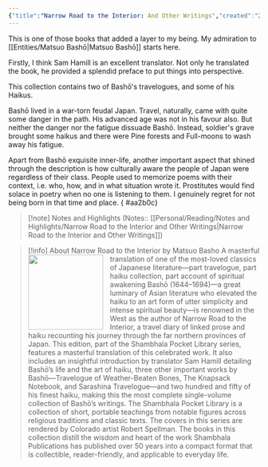 ```yaml
---
{"title":"Narrow Road to the Interior: And Other Writings","created":"2021-06-25T00:00:00+06:00","updated":"2023-03-15T23:47:22+06:00","read_count":1,"authors":["Matsuo Bashō","Sam Hamill"],"isbn10":1570627169,"rating":5,"reviewed":true,"dg-publish":true,"dg-note-icon":3,"cover":"https://books.google.com/books/content?id=1L6SDwAAQBAJ&printsec=frontcover&img=1&zoom=1&edge=curl&source=gbs_api","tags":["history","japanese","travel","poetry","medieval","bestreads"],"log":[{"status":"Read","timestamp":"2021-06-26T00:00:00+06:00"},{"status":"To Read","timestamp":"2021-06-25T00:00:00+06:00"}],"status":"Read","dg-path":"Reading/Books/Read/Narrow Road to the Interior_ And Other Writings by Matsuo Bashō.md","permalink":"/reading/books/read/narrow-road-to-the-interior-and-other-writings-by-matsuo-basho/","dgPassFrontmatter":true,"noteIcon":3}
---
```


This is one of those books that added a layer to my being. My admiration to [[Entities/Matsuo Bashō\|Matsuo Bashō]] starts here.

Firstly, I think Sam Hamill is an excellent translator. Not only he translated the book, he provided a splendid preface to put things into perspective.

This collection contains two of Bashō's travelogues, and some of his Haikus.

Bashō lived in a war-torn feudal Japan. Travel, naturally, came with quite some danger in the path. His advanced age was not in his favour also. But neither the danger nor the fatigue dissuade Bashō. Instead, soldier's grave brought some haikus and there were Pine forests and Full-moons to wash away his fatigue.

Apart from Bashō exquisite inner-life, another important aspect that shined through the description is how culturally aware the people of Japan were regardless of their class. People used to memorize poems with their context, i.e. who, how, and in what situation wrote it. Prostitutes would find solace in poetry when no one is listening to them. I genuinely regret for not being born in that time and place.
{ #aa2b0c}


> [!note] Notes and Highlights
> (Notes:: [[Personal/Reading/Notes and Highlights/Narrow Road to the Interior and Other Writings\|Narrow Road to the Interior and Other Writings]])

> [!info] About Narrow Road to the Interior by Matsuo Basho
><img src="https://books.google.com/books/content?id=1L6SDwAAQBAJ&printsec=frontcover&img=1&zoom=1&edge=curl&source=gbs_api" style="float: left; margin-right: 1em;width: 150px; height: auto;" /> A masterful translation of one of the most-loved classics of Japanese literature—part travelogue, part haiku collection, part account of spiritual awakening Bashō (1644–1694)—a great luminary of Asian literature who elevated the haiku to an art form of utter simplicity and intense spiritual beauty—is renowned in the West as the author of Narrow Road to the Interior, a travel diary of linked prose and haiku recounting his journey through the far northern provinces of Japan. This edition, part of the Shambhala Pocket Library series, features a masterful translation of this celebrated work. It also includes an insightful introduction by translator Sam Hamill detailing Bashō’s life and the art of haiku, three other important works by Bashō—Travelogue of Weather-Beaten Bones, The Knapsack Notebook, and Sarashina Travelogue—and two hundred and fifty of his finest haiku, making this the most complete single-volume collection of Bashō’s writings. The Shambhala Pocket Library is a collection of short, portable teachings from notable figures across religious traditions and classic texts. The covers in this series are rendered by Colorado artist Robert Spellman. The books in this collection distill the wisdom and heart of the work Shambhala Publications has published over 50 years into a compact format that is collectible, reader-friendly, and applicable to everyday life.